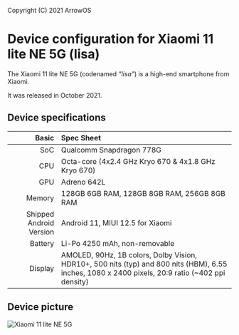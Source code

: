 Copyright (C) 2021 ArrowOS

Device configuration for Xiaomi 11 lite NE 5G (lisa)
=========================================

The Xiaomi 11 lite NE 5G (codenamed _"lisa"_) is a high-end smartphone from Xiaomi.

It was released in October 2021.

## Device specifications

Basic   | Spec Sheet
-------:|:-------------------------
SoC     | Qualcomm Snapdragon 778G
CPU     | Octa-core (4x2.4 GHz Kryo 670 & 4x1.8 GHz Kryo 670)
GPU     | Adreno 642L
Memory  | 128GB 6GB RAM, 128GB 8GB RAM, 256GB 8GB RAM
Shipped Android Version | Android 11, MIUI 12.5 for Xiaomi
Battery | Li-Po 4250 mAh, non-removable
Display | AMOLED, 90Hz, 1B colors, Dolby Vision, HDR10+, 500 nits (typ) and 800 nits (HBM), 6.55 inches, 1080 x 2400 pixels, 20:9 ratio (~402 ppi density)

## Device picture

![Xiaomi 11 lite NE 5G](https://www.kibotek.com/wp-content/uploads/2021/09/kiboTEK_xiaomi_mi11_5G_ne_010.png "Xiaomi 11 lite NE 5G")
